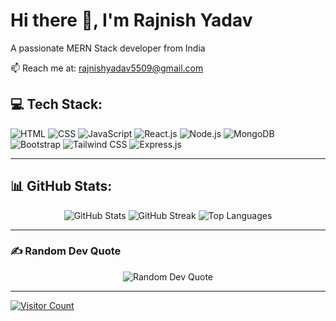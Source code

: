 # Hi there 👋, I'm Rajnish Yadav

A passionate MERN Stack developer from India

📫 Reach me at: [rajnishyadav5509@gmail.com](mailto:rajnishyadav5509@gmail.com)

## 💻 Tech Stack:
![HTML](https://img.shields.io/badge/HTML-%23E34F26.svg?style=for-the-badge&logo=html5&logoColor=white) ![CSS](https://img.shields.io/badge/CSS-%231572B6.svg?style=for-the-badge&logo=css3&logoColor=white) ![JavaScript](https://img.shields.io/badge/JavaScript-%23F7DF1E.svg?style=for-the-badge&logo=javascript&logoColor=black) ![React.js](https://img.shields.io/badge/React.js-%2320232a.svg?style=for-the-badge&logo=react&logoColor=61DAFB) ![Node.js](https://img.shields.io/badge/Node.js-%2343853D.svg?style=for-the-badge&logo=node.js&logoColor=white) ![MongoDB](https://img.shields.io/badge/MongoDB-%234ea94b.svg?style=for-the-badge&logo=mongodb&logoColor=white) ![Bootstrap](https://img.shields.io/badge/Bootstrap-%23563D7C.svg?style=for-the-badge&logo=bootstrap&logoColor=white) ![Tailwind CSS](https://img.shields.io/badge/Tailwind_CSS-%2338B2AC.svg?style=for-the-badge&logo=tailwind-css&logoColor=white) ![Express.js](https://img.shields.io/badge/Express.js-%23404D59.svg?style=for-the-badge)

---

## 📊 GitHub Stats:
<div align="center">
  <img src="https://github-readme-stats.vercel.app/api?username=yadavrajnish&theme=dark&hide_border=true&include_all_commits=false&count_private=false" alt="GitHub Stats" />
  <img src="https://github-readme-streak-stats.herokuapp.com/?user=yadavrajnish&theme=dark&hide_border=true" alt="GitHub Streak" />
  <img src="https://github-readme-stats.vercel.app/api/top-langs/?username=yadavrajnish&theme=dark&hide_border=true&include_all_commits=false&count_private=false&layout=compact" alt="Top Languages" />
</div>

---

### ✍ Random Dev Quote
<div align="center">
  <img src="https://quotes-github-readme.vercel.app/api?type=horizontal&theme=radical" alt="Random Dev Quote" />
</div>

---

[![Visitor Count](https://visitcount.itsvg.in/api?id=yadavrajnish&icon=2&color=11)](https://visitcount.itsvg.in)

<!-- Proudly created with GPRM (https://gprm.itsvg.in) -->
